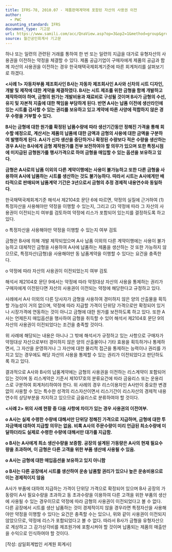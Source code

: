 ```yaml
---
title: IFRS-78, 2010.07 - 제품판매계약에 포함된 자산의 사용권 이전
author:
  - PWC
acounting_standard: IFRS
document_type: 기고문
url: https://www.samili.com/acc/QnaView.asp?op=3&op2=1&method=group&group=2086-15;1&orgcode=0&searchword=&page=29&code=IFRS%2D78%3A201007
source: 월간공인회계사 기고문
---
```

하나 또는 일련의 관련된 거래를 통하여 한 번 또는 일련의 지급을 대가로 유형자산의 사용권을 이전하는 약정을 체결할 수 있다. 제품 공급기업이 구매자에게 제품의 공급과 함께 자산의 사용권을 이전하는 경우 한국채택국제회계기준에 따른 회계처리를 살펴보기로 하겠다.

  

**<사례 1> 자동차부품 제조회사인 B사는 자동차 제조회사인 A사와 신차의 시트 디자인, 개발 및 제작에 대한 계약을 체결하였다. B사는 시트 제조를 위한 금형을 함께 개발하고 제작하여야 하며, 금형의 원가는 개발비용과 재료비로 구성될 것이며 B사가 금형의 수선, 유지 및 자본적 지출에 대한 책임을 부담하게 된다. 반면 A사는 납품 이전에 생산라인에 있는 시트를 검사할 수 있는 권리를 보유하고 있고 계약에 따른 사양에 적합하지 않은 경우 수령을 거부할 수 있다.**

  

**B사는 금형에 대한 원가를 확정된 납품수량에 따라 생산기간동안 정해진 가격을 통해 회수할 예정으로, 계산서는 제품의 납품에 대한 금액과 금형의 사용에 대한 금액을 구분하여 발행하게 된다. A사가 신차 생산을 중단하거나 확정된 수량보다 적은 수량을 생산하는 경우 A사는 B사에게 금형 제작원가를 전부 보전하여야 할 의무가 있으며 또한 특정시점에 미지급된 금형원가를 행사가격으로 하여 금형을 매입할 수 있는 옵션을 보유하고 있다.**

  

**금형은 A사로의 납품 이외의 다른 계약이행에는 사용이 불가능하고 또한 다른 금형을 사용하여 A사에 납품하는 시트를 생산하는 것도 불가능하다. 따라서 시트는 A사에게만 배타적으로 판매되며 납품계약 기간은 3년으로서 금형의 추정 경제적 내용연수와 동일하다.**

  

한국채택국제회계기준 해석서 제2104호 문단 6에 따르면, 약정의 실질에 근거하여 (1) 특정자산을 사용해야만 약정을 이행할 수 있는지, 그리고 (2) 약정에 따라 그 자산의 사용권이 이전되는지 여부를 검토하여 약정에 리스가 포함되어 있는지를 결정하도록 하고 있다.

  

o 특정자산을 사용해야만 약정을 이행할 수 있는지 여부 검토

  

금형은 B사에 의해 개발 제작되었으며 A사 납품 이외의 다른 계약이행에는 사용이 불가능하고 대체적인 금형을 사용하여 A사에 납품하는 제품을 생산하는 것 또한 가능하지 않으므로, 특정자산(금형)을 사용해야만 동 납품계약을 이행할 수 있다는 요건을 충족한다.

  

o 약정에 따라 자산의 사용권이 이전되었는지 여부 검토

  

해석서 제2104호 문단 9에서는 약정에 따라 약정대상 자산의 사용을 통제하는 권리가 구매자에게 이전된다면 자산의 사용권이 이전되는 약정에 해당한다고 규정하고 있다.

  

사례에서 A사 이외의 다른 당사자가 금형을 사용하여 경미하지 않은 양의 산출물을 획득할 가능성이 거의 없으며, 약정에 따라 지급할 가격이 단위당 가격으로만 확정되어 있거나 시장가격에 연동하는 것이 아니고 금형에 대한 원가를 보전하도록 하고 있다. 또한 A사는 언제든지 매입옵션을 행사하여 금형을 취득할 수 있어 해석서 제2104호 문단 9의 자산의 사용권이 이전되었다는 조건을 충족할 것이다.

  

위 사례에 해당되는 내용은 아니나 그 밖에 해석서가 규정하고 있는 사항으로 구매자가 약정대상 자산으로부터 경미하지 않은 양의 산출물이나 기타 효용을 획득하거나 통제하면서, 그 자산을 운영하거나 그 자산에 대한 물리적 접근을 통제하는 능력이나 권리를 가지고 있는 경우에도 해당 자산의 사용을 통제할 수 있는 권리가 이전되었다고 판단하도록 하고 있다.

  

결과적으로 A사와 B사의 납품계약에는 금형의 사용권을 이전하는 리스계약이 포함되어 있는 것이며 동 리스계약은 기준서 제1017호의 분류요건에 따라 금융리스 또는 운용리스로 구분하여 회계처리하여야 한다. 위 사례의 경우 리스이용자인 A사만이 중요한 변경 없이 사용할 수 있는 특수한 성격의 리스자산이면서 리스기간이 리스자산의 경제적 내용연수의 상당부분을 차지하고 있으므로 금융리스로 분류하여야 할 것이다.

  

**<사례 2> 위의 사례 현황 중 다음 사항에 차이가 있는 경우 사용권의 이전여부.**

**o A사는 실제 수령한 수량에 대해서만 단위당 정해진 가격으로 지급하며, 금형에 대한 투자금액에 대하여 지급할 의무는 없음. 비록 A사의 주문수량이 미리 언급된 최소수량에 미달하더라도 실제로 수령한 수량에 대해서만 대가를 지급함.**

**o B사는 A사에게 최소 생산수량을 보증함. 공장의 설계된 가동량은 A사의 현재 필요수량을 초과하며, 이 금형은 다른 고객을 위한 부품 생산에 사용될 수 있음.**

**o A사는 금형에 대한 매입옵션을 보유하고 있지 아니함**

**o B사는 다른 공장에서 시트를 생산하여 운송 납품할 권리가 있으나 높은 운송비용으로 이는 경제적이지 않음**

  

A사가 부품에 대하여 지급하는 가격이 단위당 가격으로 확정되어 있으며 B사 공장의 가동량이 A사 필요수량을 초과하고 동 초과수량을 이용하여 다른 고객을 위한 부품의 생산에 사용될 수 있는 경우이므로 약정에 따라 금형의 사용권이 이전되었다고 볼 수 없다. 다른 공장에서 시트를 생산 납품하는 것이 경제적이지 않을 경우라면 특정자산을 사용해야만 약정을 이행할 수 있다는 요건은 충족할 수는 있으나, 위와 같이 사용권이 이전되지 않았으므로, 약정에 리스가 포함되었다고 볼 수 없다. 따라서 B사가 금형을 유형자산으로 계상하고 그 감가상각비를 제조원가에 포함시켜야 할 것이며 납품되는 제품의 매출만을 수익으로 인식하여야 할 것이다.

  

\[작성: 삼일회계법인 서계원 회계사\]